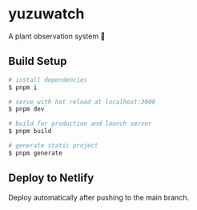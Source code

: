 # yuzuwatch

A plant observation system 🍊

## Build Setup

```bash
# install dependencies
$ pnpm i

# serve with hot reload at localhost:3000
$ pnpm dev

# build for production and launch server
$ pnpm build

# generate static project
$ pnpm generate
```

## Deploy to Netlify

Deploy automatically after pushing to the main branch.
